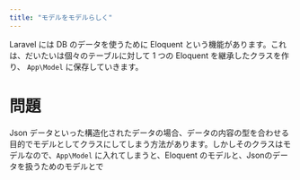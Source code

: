 ```yaml
---
title: "モデルをモデルらしく"
---
```


Laravel には DB のデータを使うために Eloquent という機能があります。これは、だいたいは個々のテーブルに対して 1 つの Eloquent を継承したクラスを作り、 `App\Model` に保存していきます。

# 問題

Json データといった構造化されたデータの場合、データの内容の型を合わせる目的でモデルとしてクラスにしてしまう方法があります。しかしそのクラスはモデルなので、`App\Model` に入れてしまうと、Eloquent のモデルと、Jsonのデータを扱うためのモデルとで
